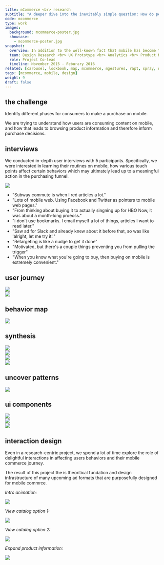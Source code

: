 ```yaml
---
title: mCommerce <br> research
subtitle: "A deeper dive into the inevitably simple question: How do people shop on mobile?"
code: mcommerce
type: work
images:
  background: mcommerce-poster.jpg
  showcase: 
    - mcommerce-poster.jpg
snapshot:
  overview: In addition to the well-known fact that mobile has become the hub of everyone's digital life. Commerce on mobile is thriving at a even more staggering pace. One does not need to look at the annual record-breaking holiday sales distribution to be impressed, in fact, mobile commerce has taken the center stage long before people have realized. <br><br> This project attempts to formulate a mature, comprehensive framework in understanding mCommerce, as well as developing tools and design components for future product developments.
  team: Design Research <br> UX Prototype <br> Analytics <br> Product Management
  role: Project Co-lead
  timeline: November 2015 - Feburary 2016
related: [carousel, lookbook, map, mcommerce, mgestures, rapt, spray, windowplay, wrapper, panorama, zine]
tags: [mcommerce, mobile, design]
weight: 9
draft: false
---
```


## the challenge

Identify different phases for consumers to make a purchase on mobile.

We are trying to understand how users are consuming content on mobile, and how that leads to browsing product information and therefore inform purchase decisions.

## interviews

We conducted in-depth user interviews with 5 participants. Specifically, we were interested in learning their routines on mobile, how various touch points affect certain behaviors which may ultimately lead up to a meaningful action in the purchasing funnel.

<div><img src="/work/mcommerce/discussion-guide.jpg"></div>

- "Subway commute is when I red articles a lot."
- "Lots of mobile web. Using Facebook and Twitter as pointers to mobile web pages."
- "From thinking about buying it to actually singning up for HBO Now, it was about a month-long proecss."
- "I don't use bookmarks. I email myself a lot of things, articles I want to read later."
- "Saw ad for Slack and already knew about it before that, so was like 'alright, let me try it.'"
- "Retargeting is like a nudge to get it done"
- "Motivated, but there's a couple things preventing you from pulling the trigger"
- "When you know what you're going to buy, then buying on mobile is extremely convenient."

## user journey

<div><img src="/work/mcommerce/journey-1.png"></div>
<div><img src="/work/mcommerce/journey-2.png"></div>

## behavior map

<div><img src="/work/mcommerce/behavior-map-framework.jpg"></div>

## synthesis

<div><img src="/work/mcommerce/deck-1.jpg"></div>
<div><img src="/work/mcommerce/deck-2.jpg"></div>
<div><img src="/work/mcommerce/deck-3.jpg"></div>
<div><img src="/work/mcommerce/deck-4.jpg"></div>

## uncover patterns

<div><img src="/work/mcommerce/references.jpg"></div>

## ui components

<div><img src="/work/mcommerce/ui-components-1.jpg"></div>
<div><img src="/work/mcommerce/ui-components-2.jpg"></div>
<div><img src="/work/mcommerce/ui-components-3.jpg"></div>

## interaction design

Even in a research-centric project, we spend a lot of time explore the role of delightful interactions in affecting users behaviors and their mobile commerce journey.

The result of this project the is theoritical fundation and design infrastructure of many upcoming ad formats that are purposefully designed for mobile commrce.

*Intro animation:*

<div><img src="/work/mcommerce/mcommerce-ix-1.gif"></div>

*View catalog option 1:*

<div><img src="/work/mcommerce/mcommerce-ix-2.gif"></div>

*View catalog option 2:*

<div><img src="/work/mcommerce/mcommerce-ix-3.gif"></div>

*Expand product information:*

<div><img src="/work/mcommerce/mcommerce-ix-4.gif"></div>

